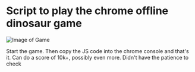 # Script to play the chrome offline dinosaur game

![Image of Game](http://i.imgur.com/JJzpugZ.png)

Start the game. Then copy the JS code into the chrome console and that's it. Can do a score of 10k+, possibly even more. Didn't have the patience to check
